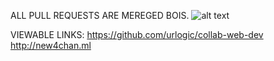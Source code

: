 ALL PULL REQUESTS ARE MEREGED BOIS.
![alt text](https://i.imgur.com/S54xfmN.png)

VIEWABLE LINKS:
https://github.com/urlogic/collab-web-dev
http://new4chan.ml
